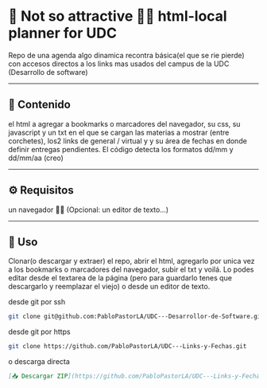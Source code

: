 # 📘 Not so attractive 🤦‍♂️ html-local planner for UDC

Repo de una agenda algo dinamica recontra básica(el que se rie pierde) con accesos directos a los links mas usados del campus de la UDC (Desarrollo de software)

---

## 📂 Contenido

el html a agregar a bookmarks o marcadores del navegador, su css, su javascript y un txt en el que se cargan las materias a mostrar (entre corchetes),  los2 links de general / virtual y y su área de fechas en donde definir entregas pendientes. El código detecta los formatos dd/mm y dd/mm/aa (creo)

---

## ⚙️ Requisitos

un navegador 🤷‍♂️
(Opcional: un editor de texto...)

---

## 🚀 Uso

Clonar(o descargar y extraer) el repo, abrir el html, agregarlo por unica vez a los bookmarks o marcadores del navegador, subir el txt y voilá.
Lo podes editar desde el textarea de la página (pero para guardarlo tenes que descargarlo y reemplazar el viejo) o desde un editor de texto.



desde git por ssh
```bash
git clone git@github.com:PabloPastorLA/UDC---Desarrollor-de-Software.git
```
desde git por https
```bash
git clone https://github.com/PabloPastorLA/UDC---Links-y-Fechas.git
```

o descarga directa
```markdown
[📥 Descargar ZIP](https://github.com/PabloPastorLA/UDC---Links-y-Fechas/archive/refs/heads/master.zip)